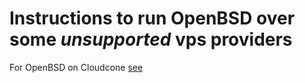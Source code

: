 # Instructions to run OpenBSD over some *unsupported* vps providers

For OpenBSD on Cloudcone [see](./openbsd-on-cloudcone.md)

